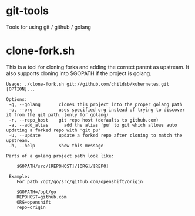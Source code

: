 # git-tools
Tools for using git / github / golang

# clone-fork.sh
This is a tool for cloning forks and adding the correct parent as upstream.  It also supports cloning into $GOPATH if the project is golang.

```
Usage: ./clone-fork.sh git://github.com/childsb/kubernetes.git [OPTION]...

Options:
 -g, --golang   	clones this project into the proper golang path
 -o, --org   	 	uses specified org instead of trying to discover it from the git path. (only for golang)
 -r, --repo_host  	git repo host (defaults to github.com)
 -a, --add_alias      add the alias 'pu' to git which allows auto updating a forked repo with 'git pu'
 -u, --update		update a forked repo after cloning to match the upstream.
 -h, --help       	show this message

Parts of a golang project path look like:

	$GOPATH/src/[REPOHOST]/[ORG]/[REPO]

 Example:
	For path /opt/go/src/github.com/openshift/origin

	$GOPATH=/opt/go
	REPOHOST=github.com
	ORG=openshift
	repo=origin
```

